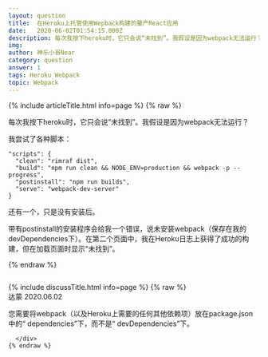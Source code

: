 ```yaml
---
layout: question
title:  在Heroku上托管使用Wepback构建的量产React应用
date:   2020-06-02T01:54:15.000Z
description: 每次我按下heroku时，它只会说“未找到”。我假设是因为webpack无法运行？我尝试了各种脚本："scripts"  {  "clean" ...
img: 
author: 神乐小哥Near
category: question
answer: 1
tags: Heroku Webpack
topic: Webpack
---
```

<div class="article-root">
  <div class="article">
    {% include articleTitle.html info=page %}
    {% raw %}
    <div class="article-content"><p><font style="vertical-align: inherit;"><font style="vertical-align: inherit;">每次我按下heroku时，它只会说“未找到”。</font><font style="vertical-align: inherit;">我假设是因为webpack无法运行？</font></font></p>

<p><font style="vertical-align: inherit;"><font style="vertical-align: inherit;">我尝试了各种脚本：</font></font></p>

<pre><code>"scripts": {<font></font>
  "clean": "rimraf dist",<font></font>
  "build": "npm run clean &amp;&amp; NODE_ENV=production &amp;&amp; webpack -p --progress",<font></font>
  "postinstall": "npm run builds",<font></font>
  "serve": "webpack-dev-server"<font></font>
}<font></font>
</code></pre>

<p><font style="vertical-align: inherit;"><font style="vertical-align: inherit;">还有一个，只是没有安装后。 </font></font></p>

<p><font style="vertical-align: inherit;"><font style="vertical-align: inherit;">带有postinstall的安装程序会给我一个错误，说未安装webpack（保存在我的devDependencies下）。</font><font style="vertical-align: inherit;">在第二个页面中，我在Heroku日志上获得了成功的构建，但在加载页面时显示“未找到”。</font></font></p></div>
    {% endraw %}
  </div>
  <p style="height: 0;width:0;overflow: hidden;"> 第4248篇《在Heroku上托管使用Wepback构建的量产React应用》来自Winter(https://github.com/aiyld/aiyld.github.io)的站点</p>
  <div class="discuss-wrapper">
    {% include discussTitle.html info=page %}
    {% raw %}
    <div class="discuss-item">
        <div class="discuss-parent">
          <div class="discuss-meta">
            <span class="discuss-user">达蒙</span>
            <span class="discuss-time">2020.06.02</span>
          </div>
          <div class="discuss-comment"><p><font style="vertical-align: inherit;"><font style="vertical-align: inherit;">您需要将webpack（以及Heroku上需要的任何其他依赖项）放在package.json中的“ dependencies”下，而不是“ devDependencies”下。</font></font></p></div>
        </div>
        
      </div>
    {% endraw %}
  </div>
<div>
